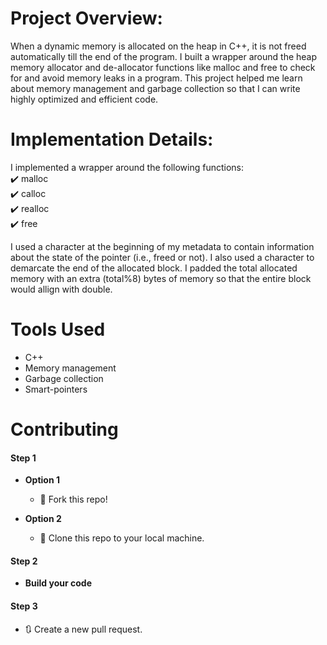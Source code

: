 # Project Overview:

When a dynamic memory is allocated on the heap in C++, it is not freed automatically till the end of the program. I built a wrapper around the heap memory allocator and de-allocator functions like malloc and free to check for and avoid memory leaks in a program. This project helped me learn about memory management and garbage collection so that I can write highly optimized and efficient code. 

# Implementation Details:

I implemented a wrapper around the following functions:\
✔️ malloc\
✔️ calloc\
✔️ realloc\
✔️ free

I used a character at the beginning of my metadata to contain information about the state of the pointer (i.e., freed or not). I also used a character to demarcate the end of the allocated block. I padded the total allocated memory with an extra (total%8) bytes of memory so that the entire block would allign with double.


# Tools Used
* C++
* Memory management
* Garbage collection
* Smart-pointers

# Contributing
#### Step 1

- **Option 1**
    - 🍴 Fork this repo!

- **Option 2**
    - 👯 Clone this repo to your local machine.


#### Step 2

- **Build your code**

#### Step 3

- 🔃 Create a new pull request.